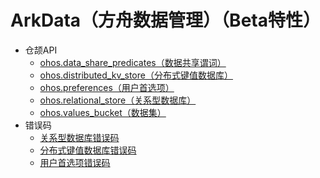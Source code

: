 # ArkData（方舟数据管理）（Beta特性）
- 仓颉API
    - [ohos.data_share_predicates（数据共享谓词）](cj-apis-data_share_predicates.md)
    - [ohos.distributed_kv_store（分布式键值数据库）](cj-apis-distributed_kv_store.md)
    - [ohos.preferences（用户首选项）](cj-apis-preferences.md)
    - [ohos.relational_store（关系型数据库）](cj-apis-relational_store.md)
    - [ohos.values_bucket（数据集）](cj-apis-values_bucket.md)
- 错误码
    - [关系型数据库错误码](../errorcodes/cj-errorcode-data-rdb.md)
    - [分布式键值数据库错误码](../errorcodes/cj-errorcode-distributed_kv_store.md)
    - [用户首选项错误码](../errorcodes/cj-errorcode-preferences.md)